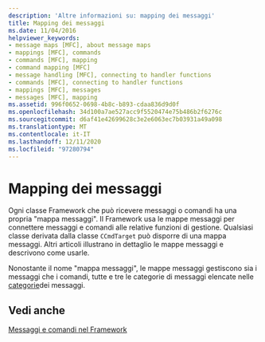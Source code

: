 ```yaml
---
description: 'Altre informazioni su: mapping dei messaggi'
title: Mapping dei messaggi
ms.date: 11/04/2016
helpviewer_keywords:
- message maps [MFC], about message maps
- mappings [MFC], commands
- commands [MFC], mapping
- command mapping [MFC]
- message handling [MFC], connecting to handler functions
- commands [MFC], connecting to handler functions
- mappings [MFC], messages
- messages [MFC], mapping
ms.assetid: 996f0652-0698-4b8c-b893-cdaa836d9d0f
ms.openlocfilehash: 34d100a7ae527acc9f5520474e75b486b2f6276c
ms.sourcegitcommit: d6af41e42699628c3e2e6063ec7b03931a49a098
ms.translationtype: MT
ms.contentlocale: it-IT
ms.lasthandoff: 12/11/2020
ms.locfileid: "97280794"
---
```

# <a name="mapping-messages"></a>Mapping dei messaggi

Ogni classe Framework che può ricevere messaggi o comandi ha una propria "mappa messaggi". Il Framework usa le mappe messaggi per connettere messaggi e comandi alle relative funzioni di gestione. Qualsiasi classe derivata dalla classe `CCmdTarget` può disporre di una mappa messaggi. Altri articoli illustrano in dettaglio le mappe messaggi e descrivono come usarle.

Nonostante il nome "mappa messaggi", le mappe messaggi gestiscono sia i messaggi che i comandi, tutte e tre le categorie di messaggi elencate nelle [categorie](message-categories.md)dei messaggi.

## <a name="see-also"></a>Vedi anche

[Messaggi e comandi nel Framework](messages-and-commands-in-the-framework.md)
